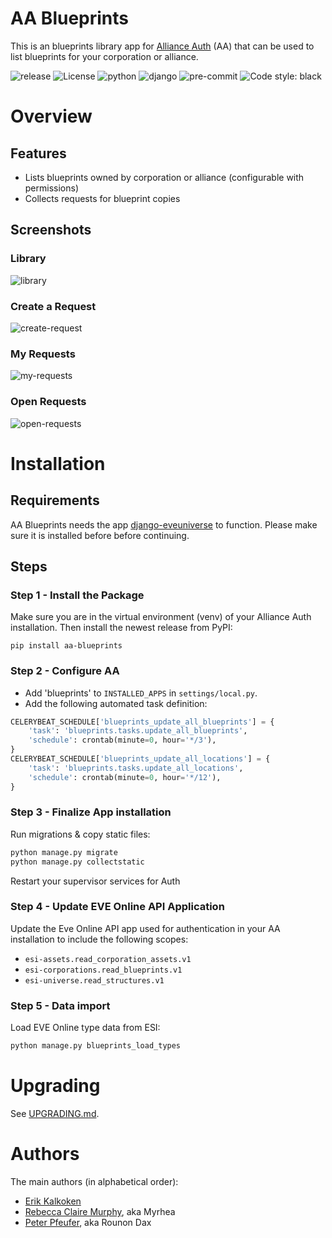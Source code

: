 # AA Blueprints

This is an blueprints library app for [Alliance Auth](https://gitlab.com/allianceauth/allianceauth) (AA) that can be used to list blueprints for your corporation or alliance.

![release](https://img.shields.io/pypi/v/aa-blueprints?label=release)
![License](https://img.shields.io/badge/license-GPL-green)
![python](https://img.shields.io/pypi/pyversions/aa-blueprints)
![django](https://img.shields.io/pypi/djversions/aa-blueprints?label=django)
![pre-commit](https://img.shields.io/badge/pre--commit-enabled-brightgreen?logo=pre-commit&logoColor=white)
![Code style: black](https://img.shields.io/badge/code%20style-black-000000.svg)

# Overview

## Features

- Lists blueprints owned by corporation or alliance (configurable with permissions)
- Collects requests for blueprint copies

## Screenshots

### Library

![library](https://i.imgur.com/LghETdF.png)

### Create a Request

![create-request](https://i.imgur.com/rFaxhYh.png)

### My Requests

![my-requests](https://i.imgur.com/tB1O2Bv.png)

### Open Requests

![open-requests](https://i.imgur.com/X4mVb6P.png)

# Installation

## Requirements

AA Blueprints needs the app [django-eveuniverse](https://gitlab.com/ErikKalkoken/django-eveuniverse) to function. Please make sure it is installed before before continuing.

## Steps

### Step 1 - Install the Package

Make sure you are in the virtual environment (venv) of your Alliance Auth installation. Then install the newest release from PyPI:

`pip install aa-blueprints`

### Step 2 - Configure AA

- Add 'blueprints' to `INSTALLED_APPS` in `settings/local.py`.
- Add the following automated task definition:

```python
CELERYBEAT_SCHEDULE['blueprints_update_all_blueprints'] = {
    'task': 'blueprints.tasks.update_all_blueprints',
    'schedule': crontab(minute=0, hour='*/3'),
}
CELERYBEAT_SCHEDULE['blueprints_update_all_locations'] = {
    'task': 'blueprints.tasks.update_all_locations',
    'schedule': crontab(minute=0, hour='*/12'),
}
```

### Step 3 - Finalize App installation

Run migrations & copy static files:

```bash
python manage.py migrate
python manage.py collectstatic
```

Restart your supervisor services for Auth

### Step 4 - Update EVE Online API Application

Update the Eve Online API app used for authentication in your AA installation to include the following scopes:

- `esi-assets.read_corporation_assets.v1`
- `esi-corporations.read_blueprints.v1`
- `esi-universe.read_structures.v1`

### Step 5 - Data import

Load EVE Online type data from ESI:

```bash
python manage.py blueprints_load_types
```

# Upgrading
See [UPGRADING.md](UPGRADING.md).

# Authors

The main authors (in alphabetical order):

- [Erik Kalkoken](https://gitlab.com/ErikKalkoken)
- [Rebecca Claire Murphy](https://gitlab.com/rcmurphy), aka Myrhea
- [Peter Pfeufer](https://gitlab.com/ppfeufer), aka Rounon Dax
